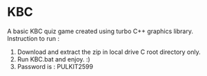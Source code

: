 # KBC
A basic KBC quiz game created using turbo C++ graphics library.
Instruction to run :
1) Download and extract the zip in local drive C root directory only.
2) Run KBC.bat and enjoy. :)
3) Password is : PULKIT2599
